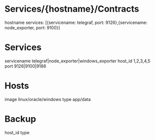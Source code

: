 # Services/{hostname}/Contracts
hostname
services: [{servicename: telegraf, port: 9126},{servicename: node_exporter, port: 9100}]

# Services
servicename telegraf|node_exporter|windows_exporter
host_id 1,2,3,4,5
port 9126|9100|9186

# Hosts
image linux/oracle/windows
type    app/data

# Backup
host_id
type